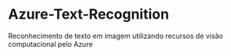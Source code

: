 # Azure-Text-Recognition
Reconhecimento de texto em imagem utilizando recursos de visão computacional pelo Azure
